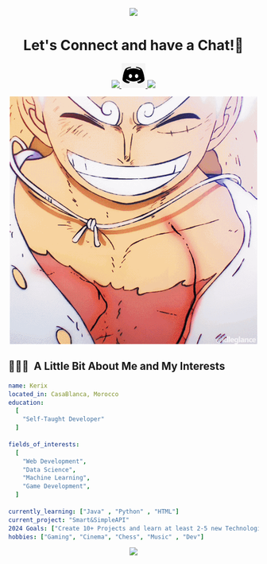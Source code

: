 <p align="center">
  <img src="https://capsule-render.vercel.app/api?type=waving&height=200&color=gradient&text=Hey%20Everyone!☕&reversal=false&animation=fadeIn&strokeWidth=1&textBg=false&customColorList=2"/>
</p>

<h1 align="center">
  Let's Connect and have a Chat!💬
</h1>

<p align="center">
  <a href="https://twitter.com/NotKerix_">
    <img height="50" src="https://user-images.githubusercontent.com/46517096/166974271-91dfa250-d70b-4cb9-8707-f1bda1b708c3.png"/>
  </a>
  <a href="http://discordapp.com/users/917060389307580497">
    <img height="50" src="https://raw.githubusercontent.com/OraKerix/OraKerix/main/Discord.jfif"/>
  </a>
  <a href=https://www.instagram.com/notkerix/">
    <img height="50" src="https://user-images.githubusercontent.com/46517096/166974368-9798f39f-1f46-499c-b14e-81f0a3f83a06.png"/>
  </a>
</p>
<p align="center">
  <a>
    <img src="https://raw.githubusercontent.com/OraKerix/OraKerix/main/gif.gif" alt="Animated GIF">
  </a>
</p>

<h2> 👨🏻‍💻 &nbsp;A Little Bit About Me and My Interests</h2>

```yaml
name: Kerix
located_in: CasaBlanca, Morocco
education:
  [
    "Self-Taught Developer"
  ]

fields_of_interests:
  [
    "Web Development",
    "Data Science",
    "Machine Learning",
    "Game Development",
  ]
  
currently_learning: ["Java" , "Python" , "HTML"]
current_project: "Smart&SimpleAPI"
2024 Goals: ["Create 10+ Projects and learn at least 2-5 new Technologies."]
hobbies: ["Gaming", "Cinema", "Chess", "Music" , "Dev"]

``` 

<p align="center">
  <img src="https://capsule-render.vercel.app/api?type=waving&color=gradient&height=100&section=footer"/>
</p>
